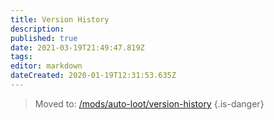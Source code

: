 ```yaml
---
title: Version History
description: 
published: true
date: 2021-03-19T21:49:47.819Z
tags: 
editor: markdown
dateCreated: 2020-01-19T12:31:53.635Z
---
```


> Moved to: [/mods/auto-loot/version-history](/mods/auto-loot/version-history)
{.is-danger}
